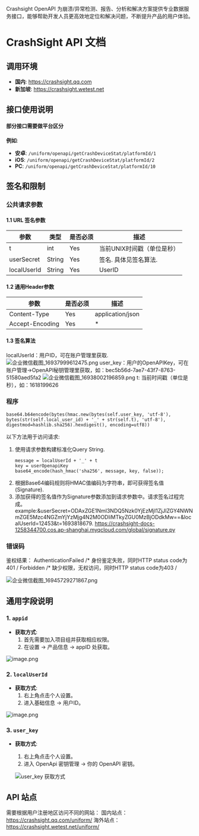 Crashsight OpenAPI 为崩溃/异常检测、报告、分析和解决方案提供专业数据服务接口，能够帮助开发人员更高效地定位和解决问题，不断提升产品的用户体验。

# CrashSight API 文档

## 调用环境

- **国内**: https://crashsight.qq.com
- **新加坡**: https://crashsight.wetest.net

## 接口使用说明
#### 部分接口需要做平台区分
**例如**:
- **安卓**: `/uniform/openapi/getCrashDeviceStat/platformId/1`
- **iOS**: `/uniform/openapi/getCrashDeviceStat/platformId/2`
- **PC**: `/uniform/openapi/getCrashDeviceStat/platformId/10`


## 签名和限制

### 公共请求参数

#### 1.1 URL 签名参数

| 参数 | 类型 | 是否必须 | 描述 |
| ---- | ---- | --------- | ----------- |
| t | int | Yes |  当前UNIX时间戳（单位是秒）|
| userSecret | String | Yes | 签名. 具体见签名算法. |
| localUserId | String | Yes | UserID |

#### 1.2 通用Header参数

| 参数 | 是否必须 | 描述 |
| ---- | --------- | ----------- |
| Content-Type | Yes | application/json |
| Accept-Encoding | Yes | \* |

#### 1.3 签名算法

localUserId：用户ID，可在账户管理里获取.\
![企业微信截图_16937999612475.png](https://data.eolink.com/ENGqJLJ6feb91e37022b13085117d4cb342b0bc78087c33)
user\_key：用户的OpenAPIKey，可在账户管理->OpenAPI秘钥管理里获取，如：bec5b56d-7ae7-43f7-8763-51580aed5fa2
![企业微信截图_16938002196859.png](https://data.eolink.com/h9pldCab2a138f87a6f8f5166d94a119749338822823483)
t: 当前时间戳（单位是秒），如：1618199626

### 程序

```
base64.b64encode(bytes(hmac.new(bytes(self.user_key, 'utf-8'), bytes(str(self.local_user_id) + '_' + str(self.t), 'utf-8'), digestmod=hashlib.sha256).hexdigest(), encoding=utf8))
```

以下方法用于访问请求:

1. 使用请求参数构建标准化Query String.
    ```
    message = localUserId + '_' + t
    key = userOpenapiKey
    base64_encode(hash_hmac('sha256', message, key, false));
    ```
2. 根据Base64编码规则将HMAC值编码为字符串，即可获得签名值 (Signature).
3. 添加获得的签名值作为Signature参数添加到请求参数中。请求签名过程完成。example:&userSecret=ODAxZGE1NmI3NDQ5Nzk0YjEzMjI1ZjJlZGY4NWNmZGE5Mzc4NGZmYjYzMjg4N2M0ODliMTkyZGU0MzBjODdkMw==&localUserId=12453&t=1693818679.
https://crashsight-docs-1258344700.cos.ap-shanghai.myqcloud.com/global/signature.py

### 错误码

鉴权结果：
AuthenticationFailed
/* 身份鉴定失败，同时HTTP status code为401 /
Forbidden
/* 缺少权限，无权访问，同时HTTP status code为403 /


![企业微信截图_16945729271867.png](https://api.apifox.cn/api/v1/projects/3281673/resources/400048/image-preview)


## 通用字段说明

### 1. `appid`

- **获取方式**: 
  1. 首先需要加入项目组并获取相应权限。
  2. 在设置 -> 产品信息 -> appID 处获取。


![image.png](https://api.apifox.com/api/v1/projects/3856890/resources/481135/image-preview)

### 2. `localUserId`

- **获取方式**: 
  1. 右上角点击个人设置。
  2. 进入基础信息 -> 用户ID。


![image.png](https://api.apifox.com/api/v1/projects/3856890/resources/481136/image-preview)

### 3. `user_key`

- **获取方式**: 
  1. 右上角点击个人设置。
  2. 进入 OpenApi 密钥管理 -> 你的 OpenAPI 密钥。

  ![user_key 获取方式](https://api.apifox.com/api/v1/projects/3856890/resources/474645/image-preview)



## API 站点

需要根据用户注册地区访问不同的网站：
国内站点： https://crashsight.qq.com/uniform/
海外站点： https://crashsight.wetest.net/uniform/
